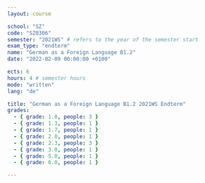 ```yaml
---
layout: course

school: "SZ"
code: "SZ0306"
semester: "2021WS" # refers to the year of the semester start
exam_type: "endterm"
name: "German as a Foreign Language B1.2"
date: "2022-02-09 00:00:00 +0100"

ects: 6
hours: 4 # semester hours
mode: "written"
lang: "de"

title: "German as a Foreign Language B1.2 2021WS Endterm"
grades:
  - { grade: 1.0, people: 3 }
  - { grade: 1.3, people: 1 }
  - { grade: 1.7, people: 1 }
  - { grade: 2.0, people: 1 }
  - { grade: 2.3, people: 3 }
  - { grade: 3.0, people: 1 }
  - { grade: 5.0, people: 1 }
  - { grade: 6.0, people: 1 }

---
```



